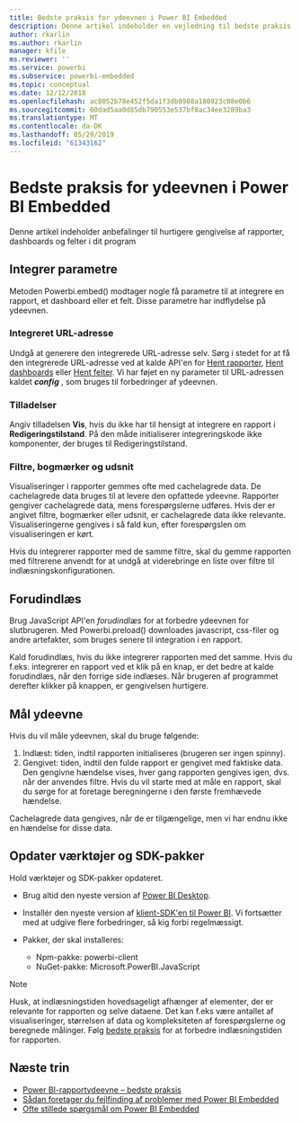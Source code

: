 ```yaml
---
title: Bedste praksis for ydeevnen i Power BI Embedded
description: Denne artikel indeholder en vejledning til bedste praksis for integreret analyse
author: rkarlin
ms.author: rkarlin
manager: kfile
ms.reviewer: ''
ms.service: powerbi
ms.subservice: powerbi-embedded
ms.topic: conceptual
ms.date: 12/12/2018
ms.openlocfilehash: ac8052b78e452f5da1f3db8988a180923c08e0b6
ms.sourcegitcommit: 60dad5aa0d85db790553e537bf8ac34ee3289ba3
ms.translationtype: MT
ms.contentlocale: da-DK
ms.lasthandoff: 05/29/2019
ms.locfileid: "61343162"
---
```

# <a name="power-bi-embedded-performance-best-practices"></a>Bedste praksis for ydeevnen i Power BI Embedded

Denne artikel indeholder anbefalinger til hurtigere gengivelse af rapporter, dashboards og felter i dit program

## <a name="embed-parameters"></a>Integrer parametre

Metoden Powerbi.embed() modtager nogle få parametre til at integrere en rapport, et dashboard eller et felt. Disse parametre har indflydelse på ydeevnen.

### <a name="embed-url"></a>Integreret URL-adresse

Undgå at generere den integrerede URL-adresse selv. Sørg i stedet for at få den integrerede URL-adresse ved at kalde API'en for [Hent rapporter](/rest/api/power-bi/reports/getreportsingroup), [Hent dashboards](/rest/api/power-bi/dashboards/getdashboardsingroup) eller [Hent felter](/rest/api/power-bi/dashboards/gettilesingroup). Vi har føjet en ny parameter til URL-adressen kaldet **_config_** , som bruges til forbedringer af ydeevnen.

### <a name="permissions"></a>Tilladelser

Angiv tilladelsen **Vis**, hvis du ikke har til hensigt at integrere en rapport i **Redigeringstilstand**. På den måde initialiserer integreringskode ikke komponenter, der bruges til Redigeringstilstand.

### <a name="filters-bookmarks-and-slicers"></a>Filtre, bogmærker og udsnit

Visualiseringer i rapporter gemmes ofte med cachelagrede data. De cachelagrede data bruges til at levere den opfattede ydeevne. Rapporter gengiver cachelagrede data, mens forespørgslerne udføres. Hvis der er angivet filtre, bogmærker eller udsnit, er cachelagrede data ikke relevante. Visualiseringerne gengives i så fald kun, efter forespørgslen om visualiseringen er kørt.

Hvis du integrerer rapporter med de samme filtre, skal du gemme rapporten med filtrerene anvendt for at undgå at viderebringe en liste over filtre til indlæsningskonfigurationen.

## <a name="preload"></a>Forudindlæs

Brug JavaScript API'en *forudindlæs* for at forbedre ydeevnen for slutbrugeren.
Med Powerbi.preload() downloades javascript, css-filer og andre artefakter, som bruges senere til integration i en rapport.

Kald forudindlæs, hvis du ikke integrerer rapporten med det samme. Hvis du f.eks. integrerer en rapport ved et klik på en knap, er det bedre at kalde forudindlæs, når den forrige side indlæses. Når brugeren af programmet derefter klikker på knappen, er gengivelsen hurtigere.

## <a name="measure-performance"></a>Mål ydeevne

Hvis du vil måle ydeevnen, skal du bruge følgende:

1. Indlæst: tiden, indtil rapporten initialiseres (brugeren ser ingen spinny).
2. Gengivet: tiden, indtil den fulde rapport er gengivet med faktiske data. Den gengivne hændelse vises, hver gang rapporten gengives igen, dvs. når der anvendes filtre. Hvis du vil starte med at måle en rapport, skal du sørge for at foretage beregningerne i den første fremhævede hændelse.

Cachelagrede data gengives, når de er tilgængelige, men vi har endnu ikke en hændelse for disse data.

## <a name="update-tools-and-sdk-packages"></a>Opdater værktøjer og SDK-pakker

Hold værktøjer og SDK-pakker opdateret.

* Brug altid den nyeste version af [Power BI Desktop](https://powerbi.microsoft.com/desktop/).

* Installér den nyeste version af [klient-SDK'en til Power BI](https://github.com/Microsoft/PowerBI-JavaScript). Vi fortsætter med at udgive flere forbedringer, så kig forbi regelmæssigt.

* Pakker, der skal installeres:
    * Npm-pakke: powerbi-client
    * NuGet-pakke: Microsoft.PowerBI.JavaScript

> [!Note]
> Husk, at indlæsningstiden hovedsageligt afhænger af elementer, der er relevante for rapporten og selve dataene. Det kan f.eks være antallet af visualiseringer, størrelsen af data og kompleksiteten af forespørgslerne og beregnede målinger. Følg [bedste praksis](../power-bi-reports-performance.md) for at forbedre indlæsningstiden for rapporten.

## <a name="next-steps"></a>Næste trin

* [Power BI-rapportydeevne – bedste praksis](../power-bi-reports-performance.md)
* [Sådan foretager du fejlfinding af problemer med Power BI Embedded](embedded-troubleshoot.md)
* [Ofte stillede spørgsmål om Power BI Embedded](embedded-faq.md)
